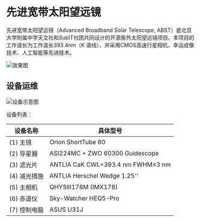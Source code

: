 # 先进宽带太阳望远镜

先进宽带太阳望远镜（Advanced Broadband Solar Telescope, ABST）是北京大学附属中学天文社和SubIT社团共同设计的开源紫外太阳望远镜项目。本项目的工作波长为工作波长393.4nm（K 谱线），并采用CMOS高速行星相机、幸运成像技术、人工智能等先进技术。

<img src="https://s2.loli.net/2023/03/02/ryWanOUgYIphGLH.png" alt="效果图" style="width=25%; height=25%" />

## 设备运维

<img src="https://s2.loli.net/2023/03/02/Qp6mo1EkWCPTSt5.png" alt="设备示意图" style="width=75%;" />

设备列表：

| 设备名称     | 具体型号                                 |
| ------------ | ---------------------------------------- |
| (1) 主镜     | Orion ShortTube 80                       |
| (2) 导星器   | ASI224MC + ZWO 60300 Guidescope          |
| (3) 滤光片   | ANTLIA CaK   CWL=393.4 nm FWHM$\leq$3 nm |
| (4) 减光措施 | ANTLIA Herschel Wedge 1.25''             |
| (5) 主相机   | QHY5III178M (IMX178)                     |
| (6) 赤道仪   | Sky-Watcher HEQ5-Pro                     |
| (7) 控制电脑 | ASUS U31J                                |

